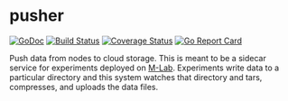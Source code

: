# pusher

[![GoDoc](https://godoc.org/github.com/m-lab/pusher?status.svg)](https://godoc.org/github.com/m-lab/pusher)
[![Build Status](https://travis-ci.org/m-lab/pusher.svg?branch=master)](https://travis-ci.org/m-lab/pusher)
[![Coverage Status](https://coveralls.io/repos/github/m-lab/pusher/badge.svg?branch=master)](https://coveralls.io/github/m-lab/pusher?branch=master)
[![Go Report Card](https://goreportcard.com/badge/github.com/m-lab/pusher)](https://goreportcard.com/report/github.com/m-lab/pusher)

Push data from nodes to cloud storage.  This is meant to be a sidecar service
for experiments deployed on [M-Lab](https://www.measurementlab.net).
Experiments write data to a particular directory and this system watches that
directory and tars, compresses, and uploads the data files.

